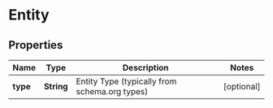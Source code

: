 
# Entity

## Properties
Name | Type | Description | Notes
------------ | ------------- | ------------- | -------------
**type** | **String** | Entity Type (typically from schema.org types) |  [optional]




